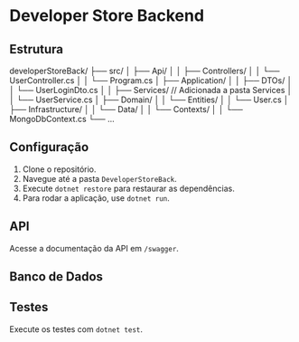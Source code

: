 ﻿# Developer Store Backend

## Estrutura
developerStoreBack/
├── src/
│   ├── Api/
│   │   ├── Controllers/
│   │       └── UserController.cs
│   │   └── Program.cs
│   ├── Application/
│   │   ├── DTOs/
│   │       └── UserLoginDto.cs
│   │   ├── Services/           // Adicionada a pasta Services
│   │       └── UserService.cs
│   ├── Domain/
│   │   └── Entities/
│   │       └── User.cs
│   ├── Infrastructure/
│   │   └── Data/
│   │       └── Contexts/
│   │           └── MongoDbContext.cs
└── ...

## Configuração

1. Clone o repositório.
2. Navegue até a pasta `DeveloperStoreBack`.
3. Execute `dotnet restore` para restaurar as dependências.
4. Para rodar a aplicação, use `dotnet run`.

## API

Acesse a documentação da API em `/swagger`.

## Banco de Dados



## Testes

Execute os testes com `dotnet test`.